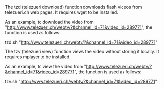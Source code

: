 The tzd (telezueri download) function downloads flash videos from telezueri.ch web pages.
It requires wget to be installed.

As an example, to download the video from "http://www.telezueri.ch/webtv/?&channel_id=71&video_id=289771", the function is used as follows:

tzd.sh "http://www.telezueri.ch/webtv/?&channel_id=71&video_id=289771"


The tzv (telezueri view) function views the video without storing it locally.
It requires mplayer to be installed.

As an example, to view the video from "http://www.telezueri.ch/webtv/?&channel_id=71&video_id=289771", the function is used as follows:

tzv.sh "http://www.telezueri.ch/webtv/?&channel_id=71&video_id=289771"
